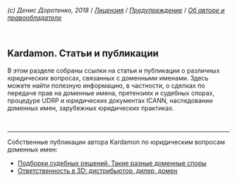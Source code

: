 *(c) Денис Доротенко, 2018* / *[Лицензия](https://github.com/xCounsel/kardamon/blob/master/Russian/LICENSE.md)* / *[Предупреждение](https://github.com/xCounsel/kardamon/blob/master/Russian/DISCLAIMER.md)* / *[Об авторе и правообладателе](http://dorotenko.pro/about/)*

<br/>

## Kardamon. Статьи и публикации

В этом разделе собраны ссылки на статьи и публикации о различных юридических вопросах, связанных с доменными именами. Здесь можете найти полезную информацию, в частности, о сделках по передаче прав на доменные имена, претензиях и судебных спорах, процедуре UDRP и юридических документах ICANN, наследовании доменных имен, зарубежных юридических практиках.

<br/>

----
Собственные публикации автора Kardamon по юридическим вопросам доменных имен:
* [Подборки судебных решений. Такие разные доменные споры](http://dorotenko.pro/court-cases-domains/)
* [Ответственность в 3D: дистрибьютор, дилер, домен](http://dorotenko.pro/dealers-and-domains/)

<br/>
